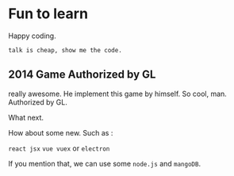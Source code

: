# Fun to learn
Happy coding.

`talk is cheap, show me the code.`


## 2014 Game Authorized by GL 
really awesome. He implement this game by himself. So cool, man. Authorized by GL.

What next.

How about some new.
Such as :

`react jsx`  `vue vuex` or `electron`

If you mention that, we can use some `node.js` and `mangoDB`.
